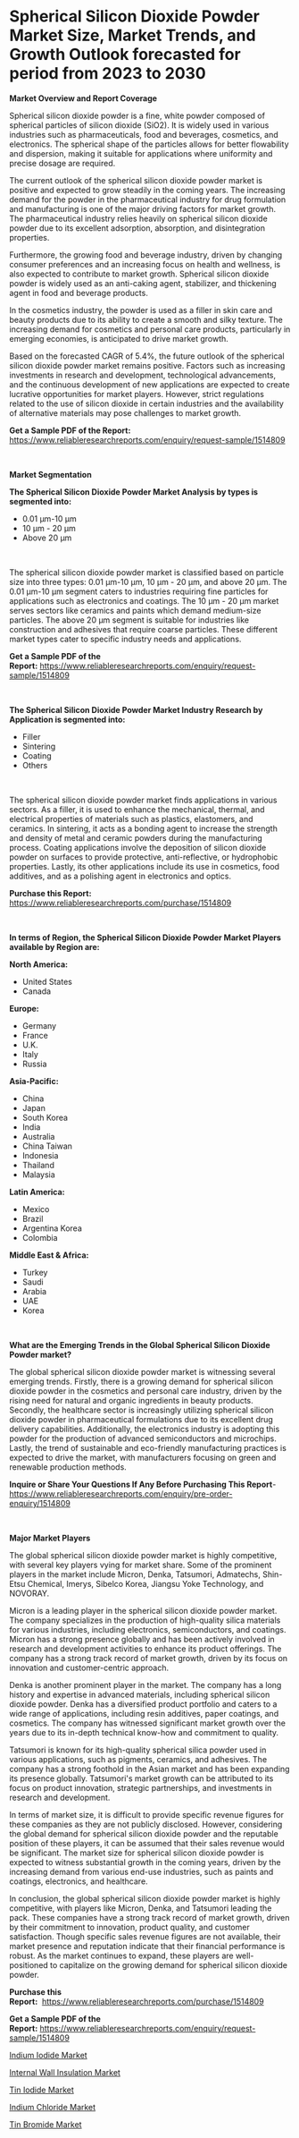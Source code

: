 <p><h1>Spherical Silicon Dioxide Powder Market Size, Market Trends, and Growth Outlook forecasted for period from 2023 to 2030</h1></p><p><strong>Market Overview and Report Coverage</strong></p>
<p><p>Spherical silicon dioxide powder is a fine, white powder composed of spherical particles of silicon dioxide (SiO2). It is widely used in various industries such as pharmaceuticals, food and beverages, cosmetics, and electronics. The spherical shape of the particles allows for better flowability and dispersion, making it suitable for applications where uniformity and precise dosage are required.</p><p>The current outlook of the spherical silicon dioxide powder market is positive and expected to grow steadily in the coming years. The increasing demand for the powder in the pharmaceutical industry for drug formulation and manufacturing is one of the major driving factors for market growth. The pharmaceutical industry relies heavily on spherical silicon dioxide powder due to its excellent adsorption, absorption, and disintegration properties.</p><p>Furthermore, the growing food and beverage industry, driven by changing consumer preferences and an increasing focus on health and wellness, is also expected to contribute to market growth. Spherical silicon dioxide powder is widely used as an anti-caking agent, stabilizer, and thickening agent in food and beverage products.</p><p>In the cosmetics industry, the powder is used as a filler in skin care and beauty products due to its ability to create a smooth and silky texture. The increasing demand for cosmetics and personal care products, particularly in emerging economies, is anticipated to drive market growth.</p><p>Based on the forecasted CAGR of 5.4%, the future outlook of the spherical silicon dioxide powder market remains positive. Factors such as increasing investments in research and development, technological advancements, and the continuous development of new applications are expected to create lucrative opportunities for market players. However, strict regulations related to the use of silicon dioxide in certain industries and the availability of alternative materials may pose challenges to market growth.</p></p>
<p><strong>Get a Sample PDF of the Report:</strong> <a href="https://www.reliableresearchreports.com/enquiry/request-sample/1514809">https://www.reliableresearchreports.com/enquiry/request-sample/1514809</a></p>
<p>&nbsp;</p>
<p><strong>Market Segmentation</strong></p>
<p><strong>The Spherical Silicon Dioxide Powder Market Analysis by types is segmented into:</strong></p>
<p><ul><li>0.01 μm-10 μm</li><li>10 μm - 20 μm</li><li>Above 20 μm</li></ul></p>
<p>&nbsp;</p>
<p><p>The spherical silicon dioxide powder market is classified based on particle size into three types: 0.01 μm-10 μm, 10 μm - 20 μm, and above 20 μm. The 0.01 μm-10 μm segment caters to industries requiring fine particles for applications such as electronics and coatings. The 10 μm - 20 μm market serves sectors like ceramics and paints which demand medium-size particles. The above 20 μm segment is suitable for industries like construction and adhesives that require coarse particles. These different market types cater to specific industry needs and applications.</p></p>
<p><strong>Get a Sample PDF of the Report:</strong>&nbsp;<a href="https://www.reliableresearchreports.com/enquiry/request-sample/1514809">https://www.reliableresearchreports.com/enquiry/request-sample/1514809</a></p>
<p>&nbsp;</p>
<p><strong>The Spherical Silicon Dioxide Powder Market Industry Research by Application is segmented into:</strong></p>
<p><ul><li>Filler</li><li>Sintering</li><li>Coating</li><li>Others</li></ul></p>
<p>&nbsp;</p>
<p><p>The spherical silicon dioxide powder market finds applications in various sectors. As a filler, it is used to enhance the mechanical, thermal, and electrical properties of materials such as plastics, elastomers, and ceramics. In sintering, it acts as a bonding agent to increase the strength and density of metal and ceramic powders during the manufacturing process. Coating applications involve the deposition of silicon dioxide powder on surfaces to provide protective, anti-reflective, or hydrophobic properties. Lastly, its other applications include its use in cosmetics, food additives, and as a polishing agent in electronics and optics.</p></p>
<p><strong>Purchase this Report:</strong>&nbsp; <a href="https://www.reliableresearchreports.com/purchase/1514809">https://www.reliableresearchreports.com/purchase/1514809</a></p>
<p>&nbsp;</p>
<p><strong>In terms of Region, the Spherical Silicon Dioxide Powder Market Players available by Region are:</strong></p>
<p>
    <p> <strong> North America: </strong>
        <ul>
            <li>United States</li>
            <li>Canada</li>
        </ul>
        </p> 
    <p> <strong> Europe: </strong>
        <ul>
            <li>Germany</li>
            <li>France</li>
            <li>U.K.</li>
            <li>Italy</li>
            <li>Russia</li>
        </ul>
        </p> 
    <p> <strong> Asia-Pacific: </strong>
        <ul>
            <li>China</li>
            <li>Japan</li>
            <li>South Korea</li>
            <li>India</li>
            <li>Australia</li>
            <li>China Taiwan</li>
            <li>Indonesia</li>
            <li>Thailand</li>
            <li>Malaysia</li>
        </ul>
        </p> 
    <p> <strong> Latin America: </strong>
        <ul>
            <li>Mexico</li>
            <li>Brazil</li>
            <li>Argentina Korea</li>
            <li>Colombia</li>
        </ul>
        </p> 
    <p> <strong> Middle East & Africa: </strong>
        <ul>
            <li>Turkey</li>
            <li>Saudi</li>
            <li>Arabia</li>
            <li>UAE</li>
            <li>Korea</li>
        </ul>
    </p>
    </p>
<p>&nbsp;</p>
<p><strong>What are the Emerging Trends in the Global Spherical Silicon Dioxide Powder market?</strong></p>
<p><p>The global spherical silicon dioxide powder market is witnessing several emerging trends. Firstly, there is a growing demand for spherical silicon dioxide powder in the cosmetics and personal care industry, driven by the rising need for natural and organic ingredients in beauty products. Secondly, the healthcare sector is increasingly utilizing spherical silicon dioxide powder in pharmaceutical formulations due to its excellent drug delivery capabilities. Additionally, the electronics industry is adopting this powder for the production of advanced semiconductors and microchips. Lastly, the trend of sustainable and eco-friendly manufacturing practices is expected to drive the market, with manufacturers focusing on green and renewable production methods.</p></p>
<p><strong>Inquire or Share Your Questions If Any Before Purchasing This Report</strong>- <a href="https://www.reliableresearchreports.com/enquiry/pre-order-enquiry/1514809">https://www.reliableresearchreports.com/enquiry/pre-order-enquiry/1514809</a></p>
<p>&nbsp;</p>
<p><strong>Major Market Players</strong></p>
<p><p>The global spherical silicon dioxide powder market is highly competitive, with several key players vying for market share. Some of the prominent players in the market include Micron, Denka, Tatsumori, Admatechs, Shin-Etsu Chemical, Imerys, Sibelco Korea, Jiangsu Yoke Technology, and NOVORAY.</p><p>Micron is a leading player in the spherical silicon dioxide powder market. The company specializes in the production of high-quality silica materials for various industries, including electronics, semiconductors, and coatings. Micron has a strong presence globally and has been actively involved in research and development activities to enhance its product offerings. The company has a strong track record of market growth, driven by its focus on innovation and customer-centric approach.</p><p>Denka is another prominent player in the market. The company has a long history and expertise in advanced materials, including spherical silicon dioxide powder. Denka has a diversified product portfolio and caters to a wide range of applications, including resin additives, paper coatings, and cosmetics. The company has witnessed significant market growth over the years due to its in-depth technical know-how and commitment to quality.</p><p>Tatsumori is known for its high-quality spherical silica powder used in various applications, such as pigments, ceramics, and adhesives. The company has a strong foothold in the Asian market and has been expanding its presence globally. Tatsumori's market growth can be attributed to its focus on product innovation, strategic partnerships, and investments in research and development.</p><p>In terms of market size, it is difficult to provide specific revenue figures for these companies as they are not publicly disclosed. However, considering the global demand for spherical silicon dioxide powder and the reputable position of these players, it can be assumed that their sales revenue would be significant. The market size for spherical silicon dioxide powder is expected to witness substantial growth in the coming years, driven by the increasing demand from various end-use industries, such as paints and coatings, electronics, and healthcare.</p><p>In conclusion, the global spherical silicon dioxide powder market is highly competitive, with players like Micron, Denka, and Tatsumori leading the pack. These companies have a strong track record of market growth, driven by their commitment to innovation, product quality, and customer satisfaction. Though specific sales revenue figures are not available, their market presence and reputation indicate that their financial performance is robust. As the market continues to expand, these players are well-positioned to capitalize on the growing demand for spherical silicon dioxide powder.</p></p>
<p><strong>Purchase this Report:</strong>&nbsp;&nbsp;<a href="https://www.reliableresearchreports.com/purchase/1514809">https://www.reliableresearchreports.com/purchase/1514809</a></p>
<p></p>
<p><strong>Get a Sample PDF of the Report:</strong>&nbsp;<a href="https://www.reliableresearchreports.com/enquiry/request-sample/1514809">https://www.reliableresearchreports.com/enquiry/request-sample/1514809</a></p>
<p><p><a href="https://medium.com/@soap.equip.win/indium-iodide-market-size-and-market-trends-complete-industry-overview-2023-to-2030-0c4f4b584672">Indium Iodide Market</a></p><p><a href="https://medium.com/@stand.tough.park/internal-wall-insulation-market-analysis-its-cagr-market-segmentation-and-global-industry-41b8d62836f9">Internal Wall Insulation Market</a></p><p><a href="https://medium.com/@wine.sight.theme/tin-iodide-market-size-market-outlook-and-market-forecast-2023-to-2030-a8622beab749">Tin Iodide Market</a></p><p><a href="https://medium.com/@noise.asset.organ/indium-chloride-market-outlook-industry-overview-and-forecast-2023-to-2030-bd9791c595f3">Indium Chloride Market</a></p><p><a href="https://medium.com/@fifth.dress.cause/tin-bromide-market-size-market-outlook-and-market-forecast-2023-to-2030-d06625b1cdf2">Tin Bromide Market</a></p></p>